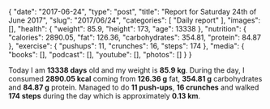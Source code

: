 {
    "date": "2017-06-24",
    "type": "post",
    "title": "Report for Saturday 24th of June 2017",
    "slug": "2017\/06\/24",
    "categories": [
        "Daily report"
    ],
    "images": [],
    "health": {
        "weight": 85.9,
        "height": 173,
        "age": 13338
    },
    "nutrition": {
        "calories": 2890.05,
        "fat": 126.36,
        "carbohydrates": 354.81,
        "protein": 84.87
    },
    "exercise": {
        "pushups": 11,
        "crunches": 16,
        "steps": 174
    },
    "media": {
        "books": [],
        "podcast": [],
        "youtube": [],
        "photos": []
    }
}

Today I am <strong>13338 days</strong> old and my weight is <strong>85.9 kg</strong>. During the day, I consumed <strong>2890.05 kcal</strong> coming from <strong>126.36 g</strong> fat, <strong>354.81 g</strong> carbohydrates and <strong>84.87 g</strong> protein. Managed to do <strong>11 push-ups</strong>, <strong>16 crunches</strong> and walked <strong>174 steps</strong> during the day which is approximately <strong>0.13 km</strong>.